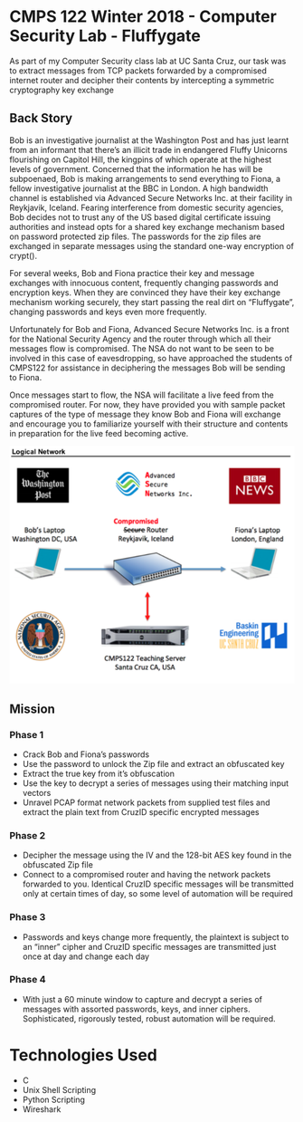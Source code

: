 # CMPS 122 Winter 2018 - Computer Security Lab - Fluffygate

As part of my Computer Security class lab at UC Santa Cruz, our task was to extract messages from TCP packets forwarded by a compromised internet router and decipher their contents by intercepting a symmetric cryptography key exchange

## Back Story
Bob is an investigative journalist at the Washington Post and has just learnt from an informant that there’s an illicit trade in endangered Fluffy Unicorns flourishing on Capitol Hill, the kingpins of which operate at the highest levels of government. Concerned that the information he has will be subpoenaed, Bob is making arrangements to send everything to Fiona, a fellow investigative journalist at the BBC in London.
A high bandwidth channel is established via Advanced Secure Networks Inc. at their facility in Reykjavik, Iceland. Fearing interference from domestic security agencies, Bob decides not to trust any of the US based digital certificate issuing authorities and instead opts for a shared key exchange mechanism based on password protected zip files. The passwords for the zip files are exchanged in separate messages using the standard one-way encryption of crypt().

For several weeks, Bob and Fiona practice their key and message exchanges with innocuous content, frequently changing passwords and encryption keys. When they are convinced they have their key exchange mechanism working securely, they start passing the real dirt on “Fluffygate”, changing passwords and keys even more frequently.

Unfortunately for Bob and Fiona, Advanced Secure Networks Inc. is a front for the National Security Agency and the router through which all their messages flow is compromised. The NSA do not want to be seen to be involved in this case of eavesdropping, so have approached the students of CMPS122 for assistance in deciphering the messages Bob will be sending to Fiona.

Once messages start to flow, the NSA will facilitate a live feed from the compromised router. For now, they have provided you with sample packet captures of the type of message they know Bob and Fiona will exchange and encourage you to familiarize yourself with their structure and contents in preparation for the live feed becoming active.

![logical-network](logical-network.png)

## Mission
### Phase 1
- Crack Bob and Fiona’s passwords
- Use the password to unlock the Zip file and extract an obfuscated key
- Extract the true key from it’s obfuscation
- Use the key to decrypt a series of messages using their matching input vectors
- Unravel PCAP format network packets from supplied test files and extract the plain text from CruzID
specific encrypted messages

### Phase 2
- Decipher the message using the IV and the 128-bit AES key found in the obfuscated Zip file
- Connect to a compromised router and having the network packets forwarded to you. Identical CruzID specific messages will be transmitted only at certain times of day, so some level of automation will be required

### Phase 3
- Passwords and keys change more frequently, the plaintext is subject to an “inner” cipher and CruzID specific messages are transmitted just once at day and change each day

### Phase 4
- With just a 60 minute window to capture and decrypt a series of messages with assorted passwords, keys, and inner ciphers. Sophisticated, rigorously tested, robust automation will be required.

# Technologies Used
- C
- Unix Shell Scripting
- Python Scripting
- Wireshark

